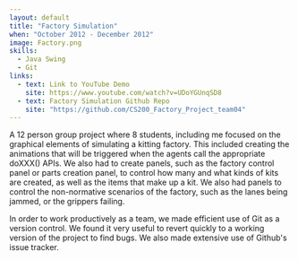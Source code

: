 ```yaml
---
layout: default
title: "Factory Simulation"
when: "October 2012 - December 2012"
image: Factory.png
skills:
  - Java Swing
  - Git
links:
  - text: Link to YouTube Demo
    site: https://www.youtube.com/watch?v=UDoYGUnqSD8
  - text: Factory Simulation Github Repo
    site: "https://github.com/CS200_Factory_Project_team04"
---
```


A 12 person group project where 8 students, including me focused on the graphical elements of simulating a kitting factory. This included creating the animations that will be triggered when the agents call the appropriate doXXX() APIs. We also had to create panels, such as the factory control panel or parts creation panel, to control how many and what kinds of kits are created, as well as the items that make up a kit. We also had panels to control the non-normative scenarios of the factory, such as the lanes being jammed, or the grippers failing. 

In order to work productively as a team, we made efficient use of Git as a version control. We found it very useful to revert quickly to a working version of the project to find bugs. We also made extensive use of Github's issue tracker. 
